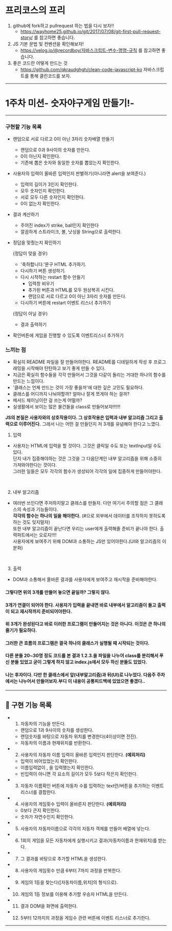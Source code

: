 
# 프리코스의 프리
1. github에 fork하고 pullrequest 하는 법을 다시 보자!! 
	* https://wayhome25.github.io/git/2017/07/08/git-first-pull-request-story/ 를 참고하면 좋습니다.
2. JS 기본 문법 및 컨벤션을 확인해보자!
	* https://velog.io/@recordboy/자바스크립트-변수-명명-규칙 를 참고하면 좋습니다.
3. 좋은 코드란 어떻게 만드는 것
	* https://github.com/qkraudghgh/clean-code-javascript-ko 자바스크립트를 통해 클린코드를 보자.
---------------------------------

# 1주차 미션- 숫자야구게임 만들기!-
---------------------------------
### 구현할 기능 목록

* 랜덤으로 서로 다르고 0이 아닌 3자리 숫자배열 만들기
    * 랜덤으로 0과 9사이의 숫자를 만든다.
    * 0이 아닌지 확인한다.
    * 기존에 뽑은 숫자와 동일한 숫자를 뽑았는지 확인한다.

* 사용자의 입력이 올바른 입력인지 판별하기(아니라면 alert을 보여준다.)
    * 입력의 길이가 3인지 확인한다.
    * 모두 숫자인지 확인한다.
    * 서로 모두 다른 숫자인지 확인한다.
    * 0이 없는지 확인한다.

* 결과 계산하기
    * 주어진 index가 strike, ball인지 확인한다
    * 깔끔하게 스트라이크, 볼, 낫싱을 String으로 출력한다.

* 정답을 맞췄는지 확인하기

  (정답이 맞을 경우)
    * '축하합니다.'문구 HTML 추가하기.
    * 다시하기 버튼 생성하기.
    * 다시 시작하는 restart 함수 만들기
        * 입력창 비우기
        * 추가된 버튼과 HTML를 모두 원상복귀 시킨다.
        * 랜덤으로 서로 다르고 0이 아닌 3자리 숫자를 만든다.
    * 다시하기 버튼에 restart 이벤트 리스너 추가하기

  (정답이 아닐 경우)
    * 결과 출력하기

* 확인버튼에 게임을 진행할 수 있도록 이벤트리스너 추가하기

    
 ### 느끼는 점
 * 확실히 README 파일을 잘 만들어야한다. README를 디테일하게 작성 후 프로그래밍을 시작해야 탄탄하고 보기 좋게 만들 수 있다.</br> 
 * 지금은 확실히 함수들을 각각 만들어서 그것을 다같이 돌리는 거대한 하나의 함수를 만드는 느낌이다.</br> 
 * '클래스는 언제 만드는 것이 가장 좋을까'에 대한 깊은 고민도 필요하다. </br>
 * 클래스를 어디까지 나눠야할까? 얼마나 잘게 쪼게야 하는 걸까?
 * 메서드 체이닝이란 걸 쓰는게 어떨까? </br>
 * 실생활에서 보이는 많은 물건들을 class로 만들어보자!!!!!! </br>
 
 **JS의 본질은 사용자와의 상호작용이다. 그 상호작용은 입력과 내부 알고리즘 그리고 출력으로 이루어진다.**
  그래서 나는 어떤 걸 만들던지 저 3개를 유념해야 한다고 느꼈다.

 1. 입력
 * 사용자는 HTML에 입력을 할 것이다. 그것은 클릭일 수도 또는 textInput일 수도 있다.</br>
   단지 내가 집중해야하는 것은 그것을 그 다음단계인 내부 알고리즘을 위해 소중히 가져와야한다는 것이다.</br> 
   그러한 일들은 모두 각각의 함수가 생성되어 각각의 일에 집중하게 만들어야한다.</br>
</br>

 2. 내부 알고리즘
 * 여러번 쓰인다면 주저하지말고 클래스를 만들자. 다만 여기서 주의할 점은 그 클래스의 속성과 기능들이다. </br>
   <strong>각각의 함수는 하나의 일을 해야한다.</strong> (#으로 외부에서 데이터를 조작하지 못하도록 하는 것도 잊지말자)</br>
   또한 내부 알고리즘이 끝난다면 우리는 user에게 출력해줄 준비가 끝나야 한다. 출력파트에서는 오로지!!!! </br>
   사용자에게 보여주기 위해 DOM과 소통하는 JS만 있어야한다.(UI와 알고리즘의 이분화)</br>
</br>

 3. 출력
 * DOM과 소통해서 올바른 결과를 사용자에게 보여주고 재시작을 준비해야한다.</br>

#### 그렇다면 위의 3개를 만들어 놓으면 끝일까? 그렇지 않다.
#### 3개가 연결이 되어야 한다.  사용자가 입력을 끝내면 바로 내부에서 알고리즘이 돌고 출력이 되고 재시작까지 준비되어야한다.
#### 위 3개가 완성된다고 바로 이러한 프로그램이 만들어지는 것은 아니다. 이것은 큰 하나의 줄기가 필요하다.
#### 그러한 큰 흐름의 프로그램은 결국 하나의 클래스가 실행될 때 시작되는 것이다. 
#### 다른 분들 20~30명 정도 코드를 본 결과 1.2.3.을 파일을 나누어 class를 분리해서 푸신 분들 있었고 굳이 그렇게 하지 않고 index.js에서 모두 하신 분들도 있었다. 
#### 나는 후자이다. 다만 한 클래스에서 앞(내부알고리즘)과 뒤(UI)로 나누었다. 다음주 주차에서는 나누어서 만들어보자.부디 이 내용이 공통피드백에 있었으면 좋겠다..


------------
## 📝 구현 기능 목록

*  1. 자동차의 기능을 만든다.
	* 랜덤으로 1과 9사이의 숫자를 생성한다.
	* 랜덤숫자를 바탕으로 자동차 위치를 변경한다(4이상이면 전진).
	* 자동차의 이름과 현재위치를 반환한다.

*  2. 사용자의 자동차 이름 입력이 올바른 입력인지 판단한다.
	**(예외처리)**
	* 입력이 비어있었는지 확인한다.
 	* 이름입력없이 , 을 입력했는지 확인한다.
 	* 빈입력이 아니면 각 요소의 길이가 모두 5보다 작은지 확인한다.

* 3. 자동차 이름확인 버튼에 자동차 수를 입력하는 text란/버튼을 추가하는 이벤트 리스너를 결합한다.
	
* 4. 사용자의 게임횟수 입력이 올바른지 판단한다.
	**(예외처리)**
	* 0보다 큰지 확인한다.
	* 숫자가 자연수인지 확인한다.

* 5. 사용자의 자동차이름으로 각각의 자동차 객체를 만들어 배열에 넣는다.

* 6. 1회의 게임을 모든 자동차에게 실행시키고 결과(자동차이름과 현재위치)를 받는다.

* 7. 그 결과를 바탕으로 추가할 HTML을 생성한다.

* 8. 사용자의 게임횟수 만큼 6부터 7까지 과정을 반복한다.

* 9. 게임의 1등을 찾는다([자동차이름,위치]의 형식으로).

* 10. 게임의 1등 정보를 이용해 추가할 우승자 HTML을 만든다.

* 11. 결과 DOM을 화면에 출력한다.

* 12. 5부터 12까지의 과정을  게임수 관련 버튼에 이벤트 리스너로 추가한다.	

------------------------



